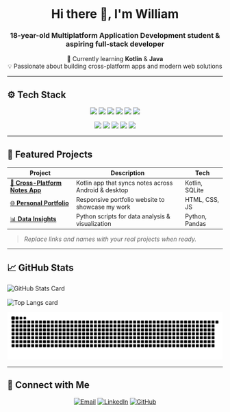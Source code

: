 <!-- PROFILE HEADER -->
<h1 align="center">Hi there 👋, I'm William</h1>
<h3 align="center">
18-year-old Multiplatform Application Development student & aspiring full-stack developer
</h3>

<p align="center">
  🌱 Currently learning <strong>Kotlin</strong> & <strong>Java</strong>  
  <br/>
  💡 Passionate about building cross-platform apps and modern web solutions  
</p>

---

## ⚙️ Tech Stack

<p align="center">
  <!-- Languages -->
  <img src="https://img.shields.io/badge/Kotlin-0095D5?style=for-the-badge&logo=kotlin&logoColor=white"/>
  <img src="https://img.shields.io/badge/Java-ED8B00?style=for-the-badge&logo=openjdk&logoColor=white"/>
  <img src="https://img.shields.io/badge/JavaScript-F7DF1E?style=for-the-badge&logo=javascript&logoColor=black"/>
  <img src="https://img.shields.io/badge/Python-3776AB?style=for-the-badge&logo=python&logoColor=white"/>
  <img src="https://img.shields.io/badge/HTML5-E34F26?style=for-the-badge&logo=html5&logoColor=white"/>
  <img src="https://img.shields.io/badge/CSS3-1572B6?style=for-the-badge&logo=css3&logoColor=white"/>
</p>

<p align="center">
  <!-- Tools -->
  <img src="https://img.shields.io/badge/Node.js-6DA55F?style=for-the-badge&logo=node.js&logoColor=white"/>
  <img src="https://img.shields.io/badge/PostgreSQL-316192?style=for-the-badge&logo=postgresql&logoColor=white"/>
  <img src="https://img.shields.io/badge/Git-F05032?style=for-the-badge&logo=git&logoColor=white"/>
  <img src="https://img.shields.io/badge/IntelliJ_IDEA-000000?style=for-the-badge&logo=intellij-idea&logoColor=white"/>
  <img src="https://img.shields.io/badge/VS_Code-0078D4?style=for-the-badge&logo=visual-studio-code&logoColor=white"/>
</p>

---

## 🌟 Featured Projects

| Project | Description | Tech |
|---------|------------|------|
| [📱 **Cross-Platform Notes App**](https://github.com/yourrepo) | Kotlin app that syncs notes across Android & desktop | Kotlin, SQLite |
| [🌐 **Personal Portfolio**](https://github.com/yourrepo) | Responsive portfolio website to showcase my work | HTML, CSS, JS |
| [📊 **Data Insights**](https://github.com/yourrepo) | Python scripts for data analysis & visualization | Python, Pandas |

> *Replace links and names with your real projects when ready.*

---

## 📈 GitHub Stats

<picture> <source srcset="https://github-readme-stats.vercel.app/api?username=williamG7&show_icons=true&bg_color=161b22&border_color=22222288&text_color=bbb" media="(prefers-color-scheme: dark)" /> <source srcset="https://github-readme-stats.vercel.app/api?username=williamG7&show_icons=true&bg_color=00000000&border_color=22222288&text_color=222" media="(prefers-color-scheme: light), (prefers-color-scheme: no-preference)" /> <img height=175 align="center" src="https://github-readme-stats.vercel.app/api?username=williamG7&show_icons=true&bg_color=00000000&border_color=22222288&text_color=bbb" alt="GitHub Stats Card" /> </picture>

<picture> <source srcset="https://github-readme-stats.vercel.app/api/top-langs/?username=williamG7&layout=compact&bg_color=161b22&border_color=22222288&text_color=bbb" media="(prefers-color-scheme: dark)" /> <source srcset="https://github-readme-stats.vercel.app/api/top-langs/?username=williamG7&layout=compact&bg_color=00000000&border_color=22222288&text_color=222" media="(prefers-color-scheme: light), (prefers-color-scheme: no-preference)" /> <img height=175 align="center" src="https://github-readme-stats.vercel.app/api/top-langs/?username=williamG7&layout=compact&bg_color=00000000&border_color=22222288&text_color=bbb" alt="Top Langs card" /> </picture>

<p align="center">
  <img src="https://github.com/7oSkaaa/7oSkaaa/blob/output/github-contribution-grid-snake.svg" alt="snake animation"/>
</p>

---

## 🤝 Connect with Me

<p align="center">
  <a href="mailto:willesgume@gmail.com"><img src="https://img.shields.io/badge/Email-D14836?style=for-the-badge&logo=gmail&logoColor=white" alt="Email"/></a>
  <a href="https://www.linkedin.com/in/guzmanwilliam"><img src="https://img.shields.io/badge/LinkedIn-0A66C2?style=for-the-badge&logo=linkedin&logoColor=white" alt="LinkedIn"/></a>
  <a href="https://github.com/williamG7"><img src="https://img.shields.io/badge/GitHub-181717?style=for-the-badge&logo=github&logoColor=white" alt="GitHub"/></a>
</p>

